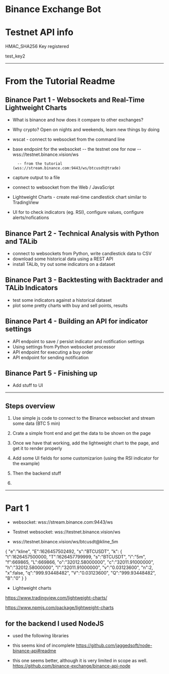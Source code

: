 
# Binance Exchange Bot

# Testnet API info

HMAC_SHA256 Key registered

test_key2





****************************************************************************************************

# From the Tutorial Readme

## Binance Part 1 - Websockets and Real-Time Lightweight Charts

- What is binance and how does it compare to other exchanges?
- Why crypto? Open on nights and weekends, learn new things by doing
- wscat - connect to websocket from the command line

- base endpoint for the websocket -- the testnet one for now
	-- wss://testnet.binance.vision/ws

		-- from the tutorial (wss://stream.binance.com:9443/ws/btcusdt@trade)

- capture output to a file
- connect to websocket from the Web / JavaScript
- Lightweight Charts - create real-time candlestick chart similar to TradingView
- UI for to check indicators (eg. RSI), configure values, configure alerts/nofications

## Binance Part 2 - Technical Analysis with Python and TALib

- connect to websockets from Python, write candlestick data to CSV
- download some historical data using a REST API
- install TALib, try out some indicators on a dataset

## Binance Part 3 - Backtesting with Backtrader and TALib Indicators

- test some indicators against a historical dataset
- plot some pretty charts with buy and sell points, results

## Binance Part 4 - Building an API for indicator settings

- API endpoint to save / persist indicator and notification settings
- Using settings from Python websocket processor
- API endpoint for executing a buy order
- API endpoint for sending notification

## Binance Part 5 - Finishing up

- Add stuff to UI

-----------------------------------------------------------------------------------------

## Steps overview

1. Use simple js code to connect to the Binance websocket and stream some data (BTC 5 min)
2. Crate a simple front end and get the data to be shown on the page
3. Once we have that working, add the lightweight chart to the page, and get it to render properly
4. Add some UI fields for some customizarion (using the RSI indicator for the example)

5. Then the backend stuff
6. 

------------------------------------------------------------------------------------------

# Part 1

- websocket: wss://stream.binance.com:9443/ws
- Testnet websocket: wss://testnet.binance.vision/ws

- wss://testnet.binance.vision/ws/btcusdt@kline_5m

{
	"e":"kline",
	"E":1626457502492,
	"s":"BTCUSDT",
	"k":
		{
			"t":1626457500000,
			"T":1626457799999,
			"s":"BTCUSDT",
			"i":"5m",
			"f":669865,
			"L":669866,
			"o":"32012.58000000",
			"c":"32011.91000000",
			"h":"32012.58000000",
			"l":"32011.91000000",
			"v":"0.03123600",
			"n":2,
			"x":false,
			"q":"999.93448482",
			"V":"0.03123600",
			"Q":"999.93448482",
			"B":"0"
		}
} 

- Lightweight charts

https://www.tradingview.com/lightweight-charts/

https://www.npmjs.com/package/lightweight-charts



## for the backend I used NodeJS

- used the following libraries

- this seems kind of incomplete
https://github.com/jaggedsoft/node-binance-api#readme


- this one seems better, although it is very limited in scope as well.
https://github.com/binance-exchange/binance-api-node